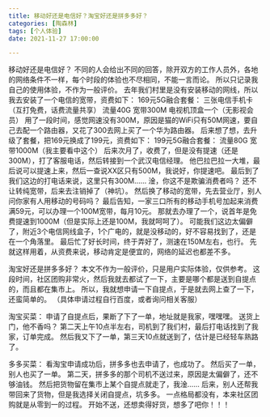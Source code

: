 ```yaml
---
title: 移动好还是电信好？淘宝好还是拼多多好？
categories: [陶森林]
tags: [个人体验]
date: 2021-11-27 17:00:00

---
```

移动好还是电信好？
不同的人会给出不同的回答，除开双方的工作人员外，各地的网络条件不一样，每个时段的体验也不尽相同，不能一言而论。
所以只记录我自己的使用体验，不作为一般评价。
去年我们村里是没有安装移动的网线，所以我去安装了一个电信的宽带，资费如下：
169元5G融合套餐：
三张电信手机卡（互打免费，话费流量共享）
流量40G
宽带300M
电视机顶盒一个（无影视会员）
用了一段时间，感觉网速没有300M，原因是猫的WiFi只有50M网速，要自己去配一个路由器，又花了300去网上买了一个华为路由器。
后来想了想，去升级了套餐，把169元换成了199元，资费如下：
199元5G融合套餐：
流量80G
宽带1000M（我主要看中这个）
后来次月了，收费了，但是没有提速（还是300M），打了客服电话，然后转接到一个武汉电信经理。
他巴拉巴拉一大堆，最后说可以提速上来，然后一查说XX区只有500M，我说好，你提速吧。
最后到了我们这边的打电话来说，这里只有300M......
淦，你这不是欺骗消费者吗？
还不让转纯宽带，后来去注销掉了（神坑）。
然后换了移动的宽带，先去营业厅，别人问你家有人用移动的号码吗？
最后告知，一家三口所有的移动手机号加起来消费满59元，可以办理一个100M宽带，每月10元。
那就去办理了一个，说首年是免费提速到1000M（但是实际上还是100M，我就呵呵了）。
可能我们这边太偏僻了，附近3个电信网线盒子，1个广电的，就是没移动的，好不容易找到了，还是在一个角落里。
最后忙了好长时间，终于弄好了，测速在150M左右，也行。
先就这样用着，从资费来说，移动肯定是便宜的，网络的延迟也都差不多。

淘宝好还是拼多多好？
本文不作为一般评价，只是用户实际体验，仅供参考。
这段时间，社区团购非常火，然后我就去都试了一下，主要是哪个都是送到自提点的，而且都在集市上。
所以，我就想申请一下自提点，于是就去网上查了一下，还蛮简单的。
（具体申请过程自行百度，或者询问相关客服）

淘宝买菜：
申请了自提点后，果断了下了一单，地址就是我家，嘿嘿嘿。
送货上门，他不香吗？
第二天上午10点半左右，司机到了我们村，最后打电话找到了我家，订单完成。
然后我又下了一单，第三天10点就送到了，估计是已经轻车熟路了。

多多买菜：
看淘宝申请成功后，拼多多也去申请了，也成功了。
然后买了一单，别人也买了一单。
第二天，拼多多的那个司机不送过来，原因是太偏僻了，还不够油钱。
然后把货物留在集市上某个自提点就走了，我淦......
后来，别人还帮我带回来了货物，但是我选择关闭自提点，坑多多。
一点格局都没有，本来社区团购就是从零到一的过程。
开始不送，还想卖得好货，想多了吧你！！！
